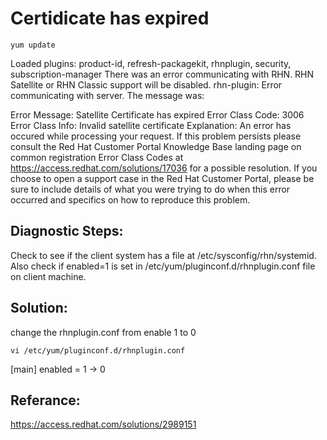 # Certidicate has expired

`yum update`

Loaded plugins: product-id, refresh-packagekit, rhnplugin, security, subscription-manager
There was an error communicating with RHN.
RHN Satellite or RHN Classic support will be disabled.
rhn-plugin: Error communicating with server. The message was:

Error Message:
    Satellite Certificate has expired
Error Class Code: 3006
Error Class Info: Invalid satellite certificate
Explanation:
     An error has occured while processing your request. If this problem
     persists please consult the Red Hat Customer Portal Knowledge Base
     landing page on common registration Error Class Codes at
     https://access.redhat.com/solutions/17036 for a possible resolution.
     If you choose to open a support case in the Red Hat Customer Portal,
     please be sure to include details of what you were trying to do when
     this error occurred and specifics on how to reproduce this problem.
     
## Diagnostic Steps:

Check to see if the client system has a file at /etc/sysconfig/rhn/systemid.
Also check if enabled=1 is set in /etc/yum/pluginconf.d/rhnplugin.conf file on client machine.

## Solution:

change the rhnplugin.conf from enable 1 to 0

`vi /etc/yum/pluginconf.d/rhnplugin.conf`

[main]
enabled = 1  ->  0

## Referance:
https://access.redhat.com/solutions/2989151
